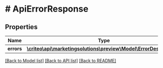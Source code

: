 # # ApiErrorResponse

## Properties

Name | Type | Description | Notes
------------ | ------------- | ------------- | -------------
**errors** | [**\criteo\api\marketingsolutions\preview\Model\ErrorDescription[]**](ErrorDescription.md) |  | [optional]

[[Back to Model list]](../../README.md#models) [[Back to API list]](../../README.md#endpoints) [[Back to README]](../../README.md)
